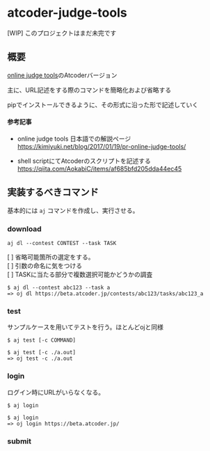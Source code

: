 # atcoder-judge-tools

[WIP] このプロジェクトはまだ未完です

## 概要

[online judge tools](https://github.com/kmyk/online-judge-tools)のAtcoderバージョン

主に、URL記述をする際のコマンドを簡略化および省略する

pipでインストールできるように、その形式に沿った形で記述していく

#### 参考記事

- online judge tools 日本語での解説ページ
https://kimiyuki.net/blog/2017/01/19/pr-online-judge-tools/

- shell scriptにてAtcoderのスクリプトを記述する
https://qiita.com/AokabiC/items/af685bfd205dda44ec45

## 実装するべきコマンド

基本的には `aj` コマンドを作成し、実行させる。

### download

`aj dl --contest CONTEST --task TASK`

[ ] 省略可能箇所の選定をする。  
[ ] 引数の命名に気をつける  
[ ] TASKに当たる部分で複数選択可能かどうかの調査

```
$ aj dl --contest abc123 --task a
=> oj dl https://beta.atcoder.jp/contests/abc123/tasks/abc123_a
```

### test

サンプルケースを用いてテストを行う。ほとんどojと同様

`$ aj test [-c COMMAND]`

```
$ aj test [-c ./a.out]
=> oj test -c ./a.out
```

### login

ログイン時にURLがいらなくなる。

`$ aj login`

```
$ aj login
=> oj login https://beta.atcoder.jp/
```

### submit
